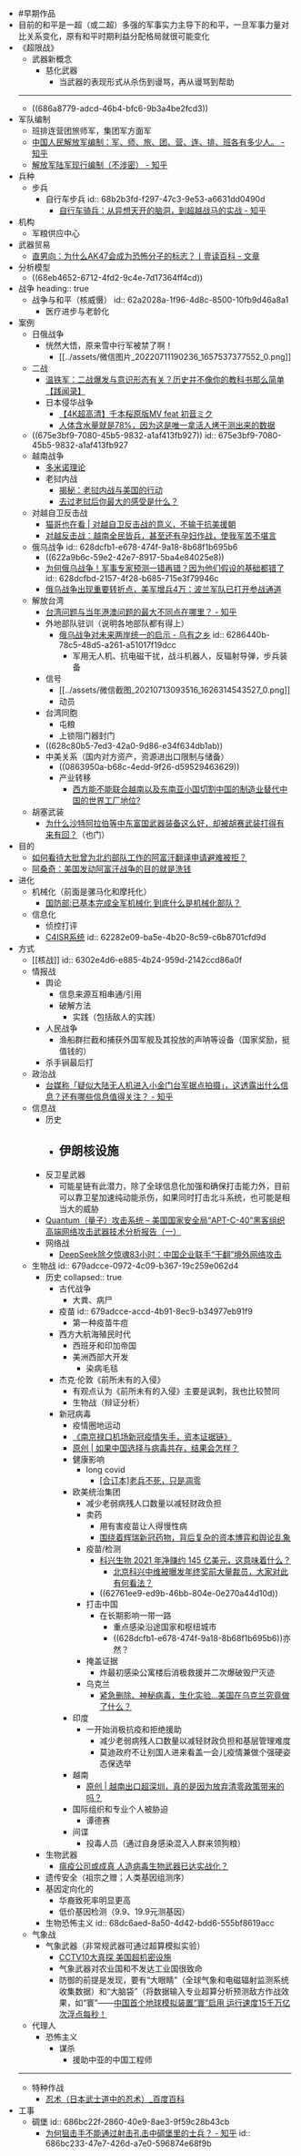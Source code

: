 - #早期作品
- 目前的和平是一超（或二超）多强的军事实力主导下的和平，一旦军事力量对比关系变化，原有和平时期利益分配格局就很可能变化
- 《超限战》
	- 武器新概念
		- 慈化武器
			- 当武器的表现形式从杀伤到谩骂，再从谩骂到帮助
	- ---
	- ((686a8779-adcd-46b4-bfc6-9b3a4be2fcd3))
- 军队编制
	- 班排连营团旅师军，集团军方面军
	- [中国人民解放军编制：军、师、旅、团、营、连、排、班各有多少人。 - 知乎](https://zhuanlan.zhihu.com/p/453939844)
	- [解放军陆军现行编制（不涉密） - 知乎](https://zhuanlan.zhihu.com/p/362725836)
- 兵种
	- 步兵
		- 自行车步兵
		  id:: 68b2b3fd-f297-47c3-9e53-a6631dd0490d
			- [自行车骑兵：从异想天开的脑洞，到超越战马的实战 - 知乎](https://zhuanlan.zhihu.com/p/29746143)
- 机构
	- 军粮供应中心
- 武器贸易
	- [直男向：为什么AK47会成为恐怖分子的标志？丨壹读百科 - 文章](https://weibo.com/p/1001603910281838335953)
- 分析模型
	- ((68eb4652-6712-4fd2-9c4e-7d17364ff4cd))
- 战争
  heading:: true
	- 战争与和平（核威慑）
	  id:: 62a2028a-1f96-4d8c-8500-10fb9d46a8a1
		- 医疗进步与老龄化
- 案例
	- 日俄战争
		- 恍然大悟，原来雪中行军被禁了啊！
			- [[../assets/微信图片_20220711190236_1657537377552_0.png]]
	- 二战
		- [温铁军：二战爆发与意识形态有关？历史并不像你的教科书那么简单【践闻录】](https://www.bilibili.com/video/BV1Hg411V78D)
		- 日本侵华战争
			- [【4K超高清】千本桜原版MV feat 初音ミク](https://www.bilibili.com/video/BV1sM4y1V7x1)
			- [人体含水量就是78%，因为这是唯一拿活人烤干测出来的数据](https://zhuanlan.zhihu.com/p/378862084)
	- ((675e3bf9-7080-45b5-9832-a1af413fb927))
	  id:: 675e3bf9-7080-45b5-9832-a1af413fb927
	- 越南战争
		- [多米诺理论](https://baike.baidu.com/item/%E5%A4%9A%E7%B1%B3%E8%AF%BA%E7%90%86%E8%AE%BA)
		- 老挝内战
			- [揭秘：老挝内战与美国的行动](https://zhuanlan.zhihu.com/p/30492249)
			- [去过老挝后你最大的感受是什么？](https://www.zhihu.com/question/332996631/answer/1493095339)
	- 对越自卫反击战
		- [猫哥也在看 | 对越自卫反击战的意义，不输于抗美援朝](https://mp.weixin.qq.com/s/BReiIEPclPyUv7TUWBdTjw)
		- [对越反击战：越南全民皆兵，甚至还有孕妇作战，使我军苦不堪言](https://baijiahao.baidu.com/s?id=1691322239836945044&wfr=spider&for=pc)
	- 俄乌战争
	  id:: 628dcfb1-e678-474f-9a18-8b68f1b695b6
		- ((622a9b6c-59e2-42e7-8917-5ba4e84025e8))
		- [为何俄乌战争！军事专家预测一错再错？因为他们假设的基础都错了](https://zhuanlan.zhihu.com/p/502683242)
		  id:: 628dcfbd-2157-4f28-b685-715e3f79946c
		- [俄乌战争出现重要转折点，美军增兵4万：波兰军队已打开参战通道](https://zhuanlan.zhihu.com/p/518838077)
	- 解放台湾
		- [台湾问题与当年港澳问题的最大不同点在哪里？ - 知乎](https://zhuanlan.zhihu.com/p/683813944)
		- 外地部队驻训（说明各地部队都有得上）
			- [俄乌战争对未来两岸统一的启示 - 乌有之乡](http://www.wyzxwk.com/Article/zatan/2022/03/452152.html)
			  id:: 6286440b-78c5-48d5-a261-a51017f19dcc
				- 军用无人机、抗电磁干扰，战斗机器人，反辐射导弹，步兵装备
		- 信号
			- [[../assets/微信截图_20210713093516_1626314543527_0.png]]
			- 动员
		- 台湾同胞
			- 屯粮
			- 上锁阻门器封门
		- ((628c80b5-7ed3-42a0-9d86-e34f634db1ab))
		- 中美关系（国内对方资产，资源进出口限制与储备）
			- ((0863950a-b68c-4edd-9f26-d59529463629))
			- 产业转移
				- [西方能不能联合越南以及东南亚小国切割中国的制造业替代中国的世界工厂地位?](https://www.zhihu.com/question/515916114/answer/2504738369)
	- 胡塞武装
		- [为什么沙特阿拉伯等中东富国武器装备这么好，却被胡赛武装打得有来有回？](https://www.zhihu.com/question/344647650)（也门）
- 目的
	- [如何看待大批曾为北约部队工作的阿富汗翻译申请避难被拒？](https://www.zhihu.com/question/471612785/answer/1996639635)
	- [阿桑奇：美国发动阿富汗战争的目的就是洗钱](https://www.bilibili.com/video/BV1g44y1k7Pg)
- 进化
	- 机械化（前面是骡马化和摩托化）
		- [国防部:已基本完成全军机械化 到底什么是机械化部队？](https://www.bilibili.com/video/BV1sb4y1k7f2)
	- 信息化
		- 侦控打评
		- [C4ISR系统](https://baike.baidu.com/item/C4ISR%E7%B3%BB%E7%BB%9F)
		  id:: 62282e09-ba5e-4b20-8c59-c6b8701cfd9d
- 方式
	- [[核战]]
	  id:: 6302e4d6-e885-4b24-959d-2142ccd86a0f
	- 情报战
		- 舆论
			- 信息来源互相串通/引用
			- 破解方法
				- 实践（包括敌人的实践）
		- 人民战争
			- 渔船群拦截和捕获外国军舰及其投放的声呐等设备（国家奖励，挺值钱的）
		- 杀手锏最后打
	- 政治战
		- [台媒称「疑似大陆无人机进入小金门台军据点拍摄」，这透露出什么信息？还有哪些信息值得关注？ - 知乎](https://www.zhihu.com/question/550382142/answer/2649646410)
	- 信息战
		- 历史
			- 伊朗核设施
				-
		- 反卫星武器
			- 可能星链有此潜力，除了全球信息化加强和确保打击能力外，目前可以靠卫星加速纯动能杀伤，如果同时打击北斗系统，也可能是相当大的威胁
		- [Quantum（量子）攻击系统 – 美国国家安全局“APT-C-40”黑客组织高端网络攻击武器技术分析报告（一）](https://mp.weixin.qq.com/s/27sVSUNA3aVkUDAigM3Jbg)
		- 网络战
			- [DeepSeek除夕惊魂83小时：中国企业联手“干翻”境外网络攻击](https://mp.weixin.qq.com/s/1NiiHY3BUgsBBkj8p3ltpg)
	- 生物战
	  id:: 679adcce-0972-4c09-b367-19c259e062d4
		- 历史
		  collapsed:: true
			- 古代战争
				- 大粪、病尸
			- 疫苗
			  id:: 679adcce-accd-4b91-8ec9-b34977eb91f9
				- 第一种疫苗牛痘
			- 西方大航海殖民时代
				- 西班牙和印加帝国
				- 美洲西部大开发
					- 染病毛毯
			- 杰克·伦敦《前所未有的入侵》
				- 有观点认为《前所未有的入侵》主要是讽刺，我也比较赞同
				- 生物战（辩证分析）
			- 新冠病毒
				- 疫情圈地运动
				- [《南京禄口机场新冠疫情失手，资本证据链》](https://zhuanlan.zhihu.com/p/398994851)
				- [原创 | 如果中国选择与病毒共存，结果会怎样？](https://mp.weixin.qq.com/s/0w1AvNJN-ez0pubwZ1Xt_w)
				- 健康影响
					- long covid
						- [[合订本]老兵不死，只是凋零](https://zhuanlan.zhihu.com/p/487753782)
				- 欧美统治集团
					- 减少老弱病残人口数量以减轻财政负担
					- 卖药
						- 用有害疫苗让人得慢性病
						- [围绕着辉瑞新冠药物，背后复杂的资本博弈和舆论乱象](https://mp.weixin.qq.com/s/CCidUjVRD-9Jd6hOR-ffig)
					- 疫苗/检测
						- [科兴生物 2021 年净赚约 145 亿美元，这意味着什么？](https://www.zhihu.com/question/530876141)
							- [北京科兴中维被曝发年终奖前大量裁员，大家对此有何看法？](https://www.zhihu.com/question/531790877)
						- ((62761ee9-ed9b-46bb-804e-0e270a44d10d))
					- 打击中国
						- 在长期影响一带一路
							- 重点感染沿途国家和枢纽城市
							- ((628dcfb1-e678-474f-9a18-8b68f1b695b6))亦然？
					- 掩盖证据
						- 炸最初感染公寓楼后消极救援并二次爆破毁尸灭迹
					- 乌克兰
						- [紧急删除、神秘病毒，生化实验…美国在乌克兰究竟做了什么？](https://www.bilibili.com/video/BV1ET4y1i7et)
				- 印度
					- 一开始消极抗疫和拒绝援助
						- 减少老弱病残人口数量以减轻财政负担和基层管理难度
						- 莫迪政府不让别国人进来看盖一会儿疫情兼做个强硬姿态保选举
				- 越南
					- [原创 | 越南出口超深圳，真的是因为放弃清零政策带来的吗？](https://mp.weixin.qq.com/s/VvyB9Y8ELfUL5mKn6pML8g)
				- 国际组织和专业个人被胁迫
					- 谭德赛
				- 间谍
					- 投毒人员（通过自身感染混入人群来领狗粮）
		- 生物武器
			- [瘟疫公司或成真 人造病毒生物武器已达实战化？](https://inews.ifeng.com/yidian/50702023/news.shtml)
		- 遗传安全（祖宗之赠；人类基因组测序）
		- 基因定向化的
			- 华裔致死率明显更高
			- 低价基因检测（9.9、19.9元测基因）
		- 生物恐怖主义
		  id:: 68dc6aed-8a50-4d42-bdd6-555bf8619acc
	- 气象战
		- 气象武器（非常规武器可通过超算模拟实验）
			- [CCTV10大真探 美国超机密设施](https://www.bilibili.com/video/BV1Yx411p7g8)
			- 气象武器对农业国和不发达工业国很致命
			- 防御的前提是发现，要有“大眼睛”（全球气象和电磁辐射监测系统收集数据）和“大脑袋”（将数据输入专业超算分析预测敌方作战效果，如“寰”——[中国首个地球模拟装置“寰”启用 运行速度15千万亿次浮点每秒！](https://www.bilibili.com/video/BV1DM4y1u78U)
	- 代理人
		- 恐怖主义
			- 谋杀
				- 援助中亚的中国工程师
	- ---
	- 特种作战
		- [忍术（日本武士道中的忍术）_百度百科](https://baike.baidu.com/item/%E5%BF%8D%E6%9C%AF/381309)
- 工事
	- 碉堡
	  id:: 686bc22f-2860-40e9-8ae3-9f59c28b43cb
		- [为何狙击手不能通过射击孔击中碉堡里的士兵？ - 知乎](https://www.zhihu.com/question/497980764)
		  id:: 686bc233-47e7-426d-a7e0-596874e68f9b